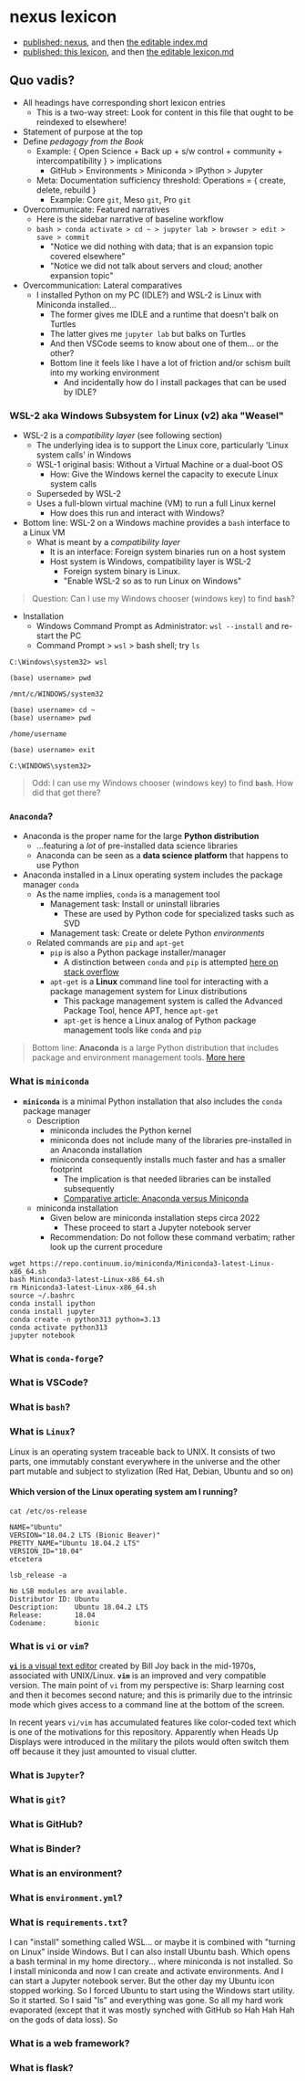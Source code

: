 # nexus lexicon

- [published: nexus](https://robfatland.github.io/nexus), and then
[the editable index.md](https://github.com/robfatland/nexus/blob/gh-pages/index.md)
- [published: this lexicon](https://robfatland.github.io/nexus/lexicon), and then
[the editable lexicon.md](https://github.com/robfatland/nexus/blob/gh-pages/lexicon.md)


## Quo vadis?

- All headings have corresponding short lexicon entries
    - This is a two-way street: Look for content in this file that ought to be reindexed to elsewhere!
- Statement of purpose at the top
- Define *pedagogy from the Book*
    - Example: { Open Science + Back up + s/w control + community + intercompatibility } > implications
        - GitHub > Environments > Miniconda > IPython > Jupyter
    - Meta: Documentation sufficiency threshold: Operations = { create, delete, rebuild } 
        - Example: Core `git`, Meso `git`, Pro `git`
- Overcommunicate: Featured narratives
    - Here is the sidebar narrative of baseline workflow
    - `bash > conda activate > cd ~ > jupyter lab > browser > edit > save > commit`
        - "Notice we did nothing with data; that is an expansion topic covered elsewhere"
        - "Notice we did not talk about servers and cloud; another expansion topic"
- Overcommunication: Lateral comparatives
    - I installed Python on my PC (IDLE?) and WSL-2 is Linux with Miniconda installed...
        - The former gives me IDLE and a runtime that doesn't balk on Turtles
        - The latter gives me `jupyter lab` but balks on Turtles
        - And then VSCode seems to know about one of them... or the other?
        - Bottom line it feels like I have a lot of friction and/or schism built into my working environment
            - And incidentally how do I install packages that can be used by IDLE?


### WSL-2 aka Windows Subsystem for Linux (v2) aka "Weasel"


- WSL-2 is a *compatibility layer* (see following section)
    - The underlying idea is to support the Linux core, particularly 'Linux system calls' in Windows
    - WSL-1 original basis: Without a Virtual Machine or a dual-boot OS
        - How: Give the Windows kernel the capacity to execute Linux system calls
    - Superseded by WSL-2
    - Uses a full-blown virtual machine (VM) to run a full Linux kernel
        - How does this run and interact with Windows?
- Bottom line: WSL-2 on a Windows machine provides a `bash` interface to a Linux VM 
    - What is meant by a *compatibility layer*
        - It is an interface: Foreign system binaries run on a host system
        - Host system is Windows, compatibility layer is WSL-2
            - Foreign system binary is Linux.
            - "Enable WSL-2 so as to run Linux on Windows"


> Question: Can I use my Windows chooser (windows key) to find **`bash`**?


- Installation
    - Windows Command Prompt as Administrator: `wsl --install` and re-start the PC
    - Command Prompt > `wsl` > bash shell; try `ls`


```
C:\Windows\system32> wsl

(base) username> pwd

/mnt/c/WINDOWS/system32

(base) username> cd ~
(base) username> pwd

/home/username

(base) username> exit

C:\WINDOWS\system32>
```


> Odd: I can use my Windows chooser (windows key) to find **`bash`**. How did that get there?


### **`Anaconda`**?


- Anaconda is the proper name for the large **Python distribution**
    - ...featuring a *lot* of pre-installed data science libraries 
    - Anaconda can be seen as a **data science platform** that happens to use Python
- Anaconda installed in a Linux operating system includes the package manager `conda`
    - As the name implies, `conda` is a management tool
        - Management task: Install or uninstall libraries
            - These are used by Python code for specialized tasks such as SVD
        - Management task: Create or delete Python *environments*
    - Related commands are `pip` and `apt-get`
        - `pip` is also a Python package installer/manager
            - A distinction between `conda` and `pip` is attempted [here on stack overflow](https://stackoverflow.com/questions/54834579/specific-reasons-to-favor-pip-vs-conda-when-installing-python-packages)
        - `apt-get` is a **Linux** command line tool for interacting with a package management system for Linux distributions
            - This package management system is called the Advanced Package Tool, hence APT, hence `apt-get`
            - `apt-get` is hence a Linux analog of Python package management tools like `conda` and `pip`


> Bottom line: **Anaconda** is a large Python distribution that includes package and environment management tools.
> [More here](https://en.wikipedia.org/wiki/Anaconda_(Python_distribution))


### What is **`miniconda`**


- **`miniconda`** is a minimal Python installation that also includes the `conda` package manager
    - Description
        - miniconda includes the Python kernel
        - miniconda does not include many of the libraries pre-installed in an Anaconda installation
        - miniconda consequently installs much faster and has a smaller footprint
            - The implication is that needed libraries can be installed subsequently
            - [Comparative article: Anaconda versus Miniconda](https://www.educative.io/edpresso/anaconda-vs-miniconda)
    - miniconda installation
        - Given below are miniconda installation steps circa 2022
            - These proceed to start a Jupyter notebook server
        - Recommendation: Do not follow these command verbatim; rather look up the current procedure
        

```
wget https://repo.continuum.io/miniconda/Miniconda3-latest-Linux-x86_64.sh
bash Miniconda3-latest-Linux-x86_64.sh
rm Miniconda3-latest-Linux-x86_64.sh
source ~/.bashrc
conda install ipython
conda install jupyter
conda create -n python313 python=3.13
conda activate python313
jupyter notebook
```

### What is **`conda-forge`**?


### What is VSCode?


### What is **`bash`**?


### What is **`Linux`**?


Linux is an operating system traceable back to UNIX. It consists of two parts, one immutably constant everywhere in the universe and
the other part mutable and subject to stylization (Red Hat, Debian, Ubuntu and so on)


#### Which version of the Linux operating system am I running? 


```
cat /etc/os-release

NAME="Ubuntu"
VERSION="18.04.2 LTS (Bionic Beaver)"
PRETTY_NAME="Ubuntu 18.04.2 LTS"
VERSION_ID="18.04"
etcetera

lsb_release -a

No LSB modules are available.
Distributor ID: Ubuntu
Description:    Ubuntu 18.04.2 LTS
Release:        18.04
Codename:       bionic
```


### What is **`vi`** or **`vim`**?

[**`vi`** is a visual text editor](https://en.wikipedia.org/wiki/Vi)
created by Bill Joy back in the mid-1970s, associated with UNIX/Linux.
**`vim`** is an improved 
and very compatible version. The main point of `vi` from my perspective
is: Sharp learning cost and then it becomes second nature; and this
is primarily due to the intrinsic <escape> mode which gives access
to a command line at the bottom of the screen.
  

In recent years `vi/vim` has accumulated features like color-coded
text which is one of the motivations for this repository. Apparently
when Heads Up Displays were introduced in the military the pilots 
would often switch them off because it they just amounted to visual clutter.



### What is **`Jupyter`**?


### What is **`git`**?


### What is GitHub?


### What is Binder?


### What is an environment?


### What is **`environment.yml`**?


### What is **`requirements.txt`**?


I can "install" something called WSL... or maybe it is combined with "turning on Linux" inside Windows. But I can also install Ubuntu bash. Which opens a bash terminal in my home directory... where miniconda is not installed. So I install miniconda and now I can create and activate environments. And I can start a Jupyter notebook server. But the other day my Ubuntu <start> icon stopped working. So I forced Ubuntu to start using the Windows start utility. So it started. So I said "ls" and everything was gone. So all my hard work evaporated (except that it was mostly synched with GitHub so Hah Hah Hah on the gods of data loss). So 
  
  
  ### What is a web framework?
  
  
  ### What is flask?
